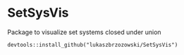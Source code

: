# SetSysVis
Package to visualize set systems closed under union

```
devtools::install_github("lukaszbrzozowski/SetSysVis")
```
